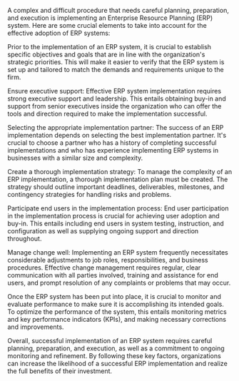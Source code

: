 
A complex and difficult procedure that needs careful planning, preparation, and execution is implementing an Enterprise Resource Planning (ERP) system. Here are some crucial elements to take into account for the effective adoption of ERP systems:

Prior to the implementation of an ERP system, it is crucial to establish specific objectives and goals that are in line with the organization's strategic priorities. This will make it easier to verify that the ERP system is set up and tailored to match the demands and requirements unique to the firm.

Ensure executive support: Effective ERP system implementation requires strong executive support and leadership. This entails obtaining buy-in and support from senior executives inside the organization who can offer the tools and direction required to make the implementation successful.

Selecting the appropriate implementation partner: The success of an ERP implementation depends on selecting the best implementation partner. It's crucial to choose a partner who has a history of completing successful implementations and who has experience implementing ERP systems in businesses with a similar size and complexity.

Create a thorough implementation strategy: To manage the complexity of an ERP implementation, a thorough implementation plan must be created. The strategy should outline important deadlines, deliverables, milestones, and contingency strategies for handling risks and problems.

Participate end users in the implementation process: End user participation in the implementation process is crucial for achieving user adoption and buy-in. This entails including end users in system testing, instruction, and configuration as well as supplying ongoing support and direction throughout.

Manage change well: Implementing an ERP system frequently necessitates considerable adjustments to job roles, responsibilities, and business procedures. Effective change management requires regular, clear communication with all parties involved, training and assistance for end users, and prompt resolution of any complaints or problems that may occur.

Once the ERP system has been put into place, it is crucial to monitor and evaluate performance to make sure it is accomplishing its intended goals. To optimize the performance of the system, this entails monitoring metrics and key performance indicators (KPIs), and making necessary corrections and improvements.

Overall, successful implementation of an ERP system requires careful planning, preparation, and execution, as well as a commitment to ongoing monitoring and refinement. By following these key factors, organizations can increase the likelihood of a successful ERP implementation and realize the full benefits of their investment.
